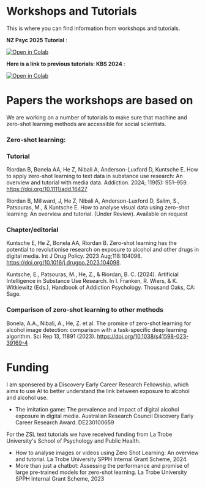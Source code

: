 # Workshops and Tutorials
This is where you can find information from workshops and tutorials.

**NZ Psyc 2025 Tutorial** :

[![Open in Colab](https://colab.research.google.com/assets/colab-badge.svg)](https://colab.research.google.com/github/BenjaminRiordan/workshops-and-tutorials/blob/main/NZ_Psyc_tutorial.ipynb)




**Here is a link to previous tutorials: KBS 2024** :

[![Open in Colab](https://colab.research.google.com/assets/colab-badge.svg)](https://colab.research.google.com/github/BenjaminRiordan/workshops-and-tutorials/blob/main/KBS_Workshop.ipynb)
# Papers the workshops are based on
We are working on a number of tutorials to make sure that machine and zero-shot learning methods are accessible for social scientists.

### Zero-shot learning:
### Tutorial
Riordan B, Bonela AA, He Z, Nibali A, Anderson-Luxford D, Kuntsche E. How to apply zero-shot learning to text data in substance use research: An overview and tutorial with media data. Addiction. 2024; 119(5): 951–959. https://doi.org/10.1111/add.16427

Riordan B, Millward, J, He Z, Nibali A, Anderson-Luxford D, Salim, S., Patsouras, M., & Kuntsche E. How to analyse visual data using zero-shot learning: An overview and tutorial. (Under Review). Available on request

### Chapter/editorial
Kuntsche E, He Z, Bonela AA, Riordan B. Zero-shot learning has the potential to revolutionise research on exposure to alcohol and other drugs in digital media. Int J Drug Policy. 2023 Aug;118:104098. https://doi.org/10.1016/j.drugpo.2023.104098.

Kuntsche, E., Patsouras, M., He, Z., & Riordan, B. C. (2024). Artificial Intelligence in Substance Use Research. In I. Franken, R. Wiers, & K. Witkiewitz (Eds.), Handbook of Addiction Psychology. Thousand Oaks, CA: Sage.

### Comparison of zero-shot learning to other methods
Bonela, A.A., Nibali, A., He, Z. et al. The promise of zero-shot learning for alcohol image detection: comparison with a task-specific deep learning algorithm. Sci Rep 13, 11891 (2023). https://doi.org/10.1038/s41598-023-39169-4

# Funding

I am sponsered by a Discovery Early Career Research Fellowship, which aims to use AI to better understand the link between exposure to alcohol and alcohol use.

* The imitation game: The prevalence and impact of digital alcohol exposure in digital media. Australian Research Council Discovery Early Career Research Award. DE230100659

For the ZSL text tutorials we have received funding from La Trobe University's School of Psychology and Public Health.

* How to analyse images or videos using Zero Shot Learning: An overview and tutorial. La Trobe University SPPH Internal Grant Scheme, 2024.
* More than just a chatbot: Assessing the performance and promise of large pre-trained models for zero-shot learning. La Trobe University SPPH Internal Grant Scheme, 2023
